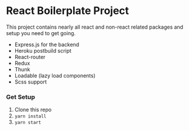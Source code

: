 # React Boilerplate Project

This project contains nearly all react and non-react related packages and setup you need to get going.

  - Express.js for the backend
  - Heroku postbuild script
  - React-router
  - Redux
  - Thunk
  - Loadable (lazy load components)
  - Scss support

### Get Setup
  1. Clone this repo
  2. `yarn install`
  3. `yarn start`